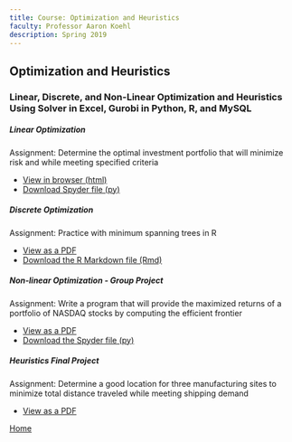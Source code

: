 ```yaml
---
title: Course: Optimization and Heuristics
faculty: Professor Aaron Koehl
description: Spring 2019
---
```


## Optimization and Heuristics
### Linear, Discrete, and Non-Linear Optimization and Heuristics Using Solver in Excel, Gurobi in Python, R, and MySQL

##### Linear Optimization
Assignment: Determine the optimal investment portfolio that will minimize risk and while meeting specified criteria
- [View in browser (html)]()
- [Download Spyder file (py)]()

##### Discrete Optimization
Assignment: Practice with minimum spanning trees in R
- [View as a PDF]()
- [Download the R Markdown file (Rmd)]()

##### Non-linear Optimization - Group Project
Assignment: Write a program that will provide the maximized returns of a portfolio of NASDAQ stocks by computing the efficient frontier
- [View as a PDF]()
- [Download the Spyder file (py)]()

##### Heuristics Final Project
Assignment: Determine a good location for three manufacturing sites to minimize total distance traveled while meeting shipping demand
- [View as a PDF]()

[Home](https://cherylngo.github.io/)
